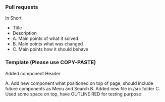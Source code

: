 ### Pull requests

In Short
- Title
- Description
 - A. Main points of what it solved
 - B. Main points what was changed
 - C. Main points how it should behave

### Template (Please use COPY-PASTE)

Added component Header

A. Add new component what positioned on top of page, should include future components as Menu and Search
B. Added new file in /src folder
C. Used some space on top, have OUTLINE RED for testing purpose
